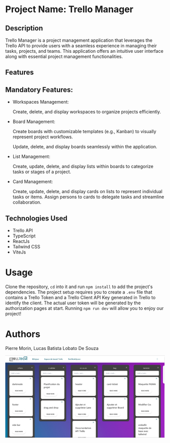 # Project Name: Trello Manager
## Description
Trello Manager is a project management application that leverages the Trello API to provide users with a seamless experience in managing their tasks, projects, and teams. This application offers an intuitive user interface along with essential project management functionalities.

## Features
## Mandatory Features:
- Workspaces Management:

  Create, delete, and display workspaces to organize projects efficiently.
- Board Management:

  Create boards with customizable templates (e.g., Kanban) to visually represent project workflows.

  Update, delete, and display boards seamlessly within the application.
- List Management:

  Create, update, delete, and display lists within boards to categorize tasks or stages of a project.
- Card Management:

  Create, update, delete, and display cards on lists to represent individual tasks or items.
Assign persons to cards to delegate tasks and streamline collaboration.

## Technologies Used
- Trello API
- TypeScript
- ReactJs
- Tailwind CSS
- ViteJs


# Usage
Clone the repository, `cd` into it and run `npm install` to add the project's dependencies. The project setup requires you to create a `.env` file that contains a Trello Token and a Trello Client API Key generated in Trello to identify the client. The actual user token will be generated by the authorization pages at start. Running `npm run dev` will allow you to enjoy our project!

# Authors
Pierre Morin, Lucas Batista Lobato De Souza 

![My Image](./trelltech/public/Capture.png)

